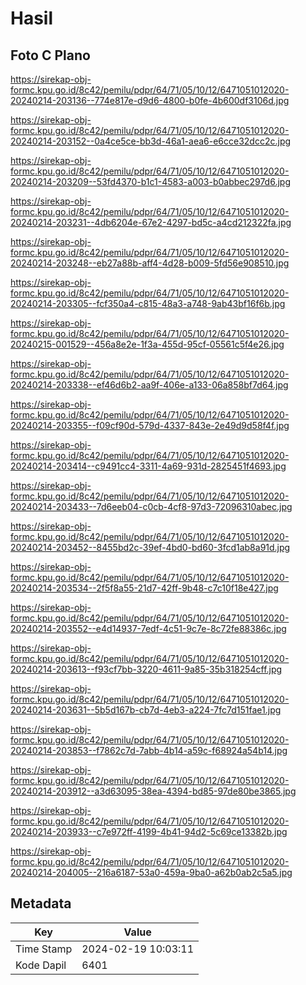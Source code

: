 # Hasil

## Foto C Plano

https://sirekap-obj-formc.kpu.go.id/8c42/pemilu/pdpr/64/71/05/10/12/6471051012020-20240214-203136--774e817e-d9d6-4800-b0fe-4b600df3106d.jpg

https://sirekap-obj-formc.kpu.go.id/8c42/pemilu/pdpr/64/71/05/10/12/6471051012020-20240214-203152--0a4ce5ce-bb3d-46a1-aea6-e6cce32dcc2c.jpg

https://sirekap-obj-formc.kpu.go.id/8c42/pemilu/pdpr/64/71/05/10/12/6471051012020-20240214-203209--53fd4370-b1c1-4583-a003-b0abbec297d6.jpg

https://sirekap-obj-formc.kpu.go.id/8c42/pemilu/pdpr/64/71/05/10/12/6471051012020-20240214-203231--4db6204e-67e2-4297-bd5c-a4cd212322fa.jpg

https://sirekap-obj-formc.kpu.go.id/8c42/pemilu/pdpr/64/71/05/10/12/6471051012020-20240214-203248--eb27a88b-aff4-4d28-b009-5fd56e908510.jpg

https://sirekap-obj-formc.kpu.go.id/8c42/pemilu/pdpr/64/71/05/10/12/6471051012020-20240214-203305--fcf350a4-c815-48a3-a748-9ab43bf16f6b.jpg

https://sirekap-obj-formc.kpu.go.id/8c42/pemilu/pdpr/64/71/05/10/12/6471051012020-20240215-001529--456a8e2e-1f3a-455d-95cf-05561c5f4e26.jpg

https://sirekap-obj-formc.kpu.go.id/8c42/pemilu/pdpr/64/71/05/10/12/6471051012020-20240214-203338--ef46d6b2-aa9f-406e-a133-06a858bf7d64.jpg

https://sirekap-obj-formc.kpu.go.id/8c42/pemilu/pdpr/64/71/05/10/12/6471051012020-20240214-203355--f09cf90d-579d-4337-843e-2e49d9d58f4f.jpg

https://sirekap-obj-formc.kpu.go.id/8c42/pemilu/pdpr/64/71/05/10/12/6471051012020-20240214-203414--c9491cc4-3311-4a69-931d-2825451f4693.jpg

https://sirekap-obj-formc.kpu.go.id/8c42/pemilu/pdpr/64/71/05/10/12/6471051012020-20240214-203433--7d6eeb04-c0cb-4cf8-97d3-72096310abec.jpg

https://sirekap-obj-formc.kpu.go.id/8c42/pemilu/pdpr/64/71/05/10/12/6471051012020-20240214-203452--8455bd2c-39ef-4bd0-bd60-3fcd1ab8a91d.jpg

https://sirekap-obj-formc.kpu.go.id/8c42/pemilu/pdpr/64/71/05/10/12/6471051012020-20240214-203534--2f5f8a55-21d7-42ff-9b48-c7c10f18e427.jpg

https://sirekap-obj-formc.kpu.go.id/8c42/pemilu/pdpr/64/71/05/10/12/6471051012020-20240214-203552--e4d14937-7edf-4c51-9c7e-8c72fe88386c.jpg

https://sirekap-obj-formc.kpu.go.id/8c42/pemilu/pdpr/64/71/05/10/12/6471051012020-20240214-203613--f93cf7bb-3220-4611-9a85-35b318254cff.jpg

https://sirekap-obj-formc.kpu.go.id/8c42/pemilu/pdpr/64/71/05/10/12/6471051012020-20240214-203631--5b5d167b-cb7d-4eb3-a224-7fc7d151fae1.jpg

https://sirekap-obj-formc.kpu.go.id/8c42/pemilu/pdpr/64/71/05/10/12/6471051012020-20240214-203853--f7862c7d-7abb-4b14-a59c-f68924a54b14.jpg

https://sirekap-obj-formc.kpu.go.id/8c42/pemilu/pdpr/64/71/05/10/12/6471051012020-20240214-203912--a3d63095-38ea-4394-bd85-97de80be3865.jpg

https://sirekap-obj-formc.kpu.go.id/8c42/pemilu/pdpr/64/71/05/10/12/6471051012020-20240214-203933--c7e972ff-4199-4b41-94d2-5c69ce13382b.jpg

https://sirekap-obj-formc.kpu.go.id/8c42/pemilu/pdpr/64/71/05/10/12/6471051012020-20240214-204005--216a6187-53a0-459a-9ba0-a62b0ab2c5a5.jpg


## Metadata

| Key        | Value               |
| ---------- | ------------------- |
| Time Stamp | 2024-02-19 10:03:11 |
| Kode Dapil | 6401                |



